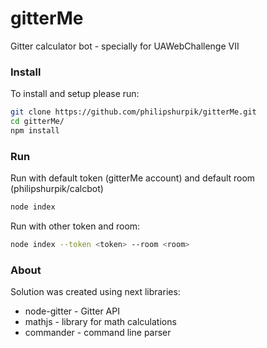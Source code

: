 # gitterMe
Gitter calculator bot - specially for UAWebChallenge VII 

### Install

To install and setup please run:
```sh
git clone https://github.com/philipshurpik/gitterMe.git
cd gitterMe/
npm install
```

### Run

Run with default token (gitterMe account) and default room (philipshurpik/calcbot)
```sh
node index
```

Run with other token and room:
```sh
node index --token <token> --room <room>
```

### About
Solution was created using next libraries:
 * node-gitter - Gitter API
 * mathjs - library for math calculations
 * commander - command line parser